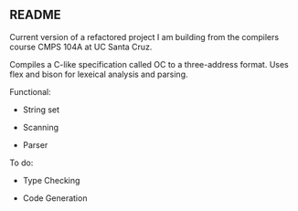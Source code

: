 README
------

Current version of a refactored project I am building from the compilers course CMPS 104A at UC Santa Cruz. 

Compiles a C-like specification called OC to a three-address format. Uses flex and bison for lexeical analysis and parsing.

Functional: 

* String set

* Scanning 

* Parser


To do: 

* Type Checking

* Code Generation
